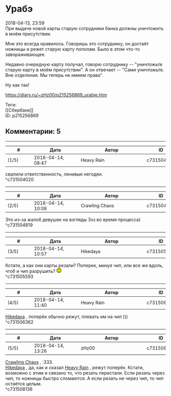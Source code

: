Урабэ
=====

  
2018-04-13, 23:59  
 При выдаче новой карты старую сотрудники банка должны уничтожить в моём присутствии.   
   
 Мне это всегда нравилось. Говоришь это сотруднику, он достаёт ножницы и режет старую карту пополам. Было в этом что-то завораживающее.   
   
 Недавно очередную карту получал, говорю сотруднику -- "уничтожьте старую карту в моём присутствии". А он отвечает -- "Сами уничтожьте. Вне отделения. Мы теперь не имеем права".   
   
 Ну как так!   
  
<https://diary.ru/~zHz00/p215256869_urabje.htm>  
  
Теги:  
[[Сбербанк]]  
ID: p215256869  


Комментарии: 5
--------------

  


---



|         #         |              Дата              |                     Автор                     |           ID           |
| --- | --- | --- | --- |
| (1/5) | 2018-04-14, 08:47 | Heavy Rain | c731504020 |

  
 свалили ответственность, ленивые негодяи.   
 ^c731504020

---



|         #         |              Дата              |                     Автор                     |           ID           |
| --- | --- | --- | --- |
| (2/5) | 2018-04-14, 10:08 | Crawling Chaos | c731504819 |

  
 Это из-за жалоб девушек на взгляды Зхз во время процесса)   
 ^c731504819

---



|         #         |              Дата              |                     Автор                     |           ID           |
| --- | --- | --- | --- |
| (3/5) | 2018-04-14, 10:57 | Hikedaya | c731505593 |

  
 Кстати, а как они карты резали? Поперек, минуя чип, или все же вдоль, чтоб и чип разрушить? ![:)](pics/3.gif)   
 ^c731505593

---



|         #         |              Дата              |                     Автор                     |           ID           |
| --- | --- | --- | --- |
| (4/5) | 2018-04-14, 11:40 | Heavy Rain | c731506362 |

  
  [Hikedaya](http://hikedaya.diary.ru "Записная книжка")  , поперёк обычно режут, плевать им на чип )))   
 ^c731506362

---



|         #         |              Дата              |                     Автор                     |           ID           |
| --- | --- | --- | --- |
| (5/5) | 2018-04-14, 13:26 | zHz00 | c731508136 |

  
  [Crawling Chaos](http://degozaru.diary.ru "Фундаментальная ошибка атрибуции")  , :333.   
  [Hikedaya](http://hikedaya.diary.ru "Записная книжка")  , да, как и сказал  [Heavy Rain](http://kogacz.diary.ru "dear j ournal")  , режут поперёк. Кстати, возможно с этим и связано то, что резать перестали. Если резать через чип, то ножницы быстро сломаются. А если резать не через чип, то чип остаётся целым.   
 ^c731508136